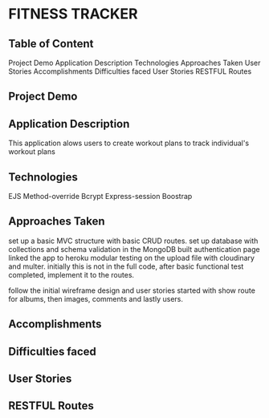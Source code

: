 # FITNESS TRACKER

## Table of Content
Project Demo
Application Description
Technologies
Approaches Taken
User Stories
Accomplishments
Difficulties faced
User Stories
RESTFUL Routes


## Project Demo

## Application Description
This application alows users to create workout plans to track individual's workout plans

## Technologies
EJS
Method-override
Bcrypt
Express-session
Boostrap


## Approaches Taken
set up a basic MVC structure with basic CRUD routes.
set up database with collections and schema validation in the MongoDB
built authentication page
linked the app to heroku
modular testing on the upload file with cloudinary and multer.
initially this is not in the full code, after basic functional test completed, implement it to the routes.

follow the initial wireframe design and user stories
started with show route for albums, then images, comments and lastly users.

## Accomplishments

## Difficulties faced

## User Stories

## RESTFUL Routes
